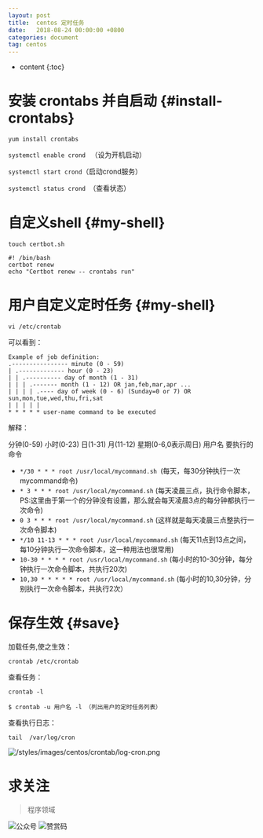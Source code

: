 ```yaml
---
layout: post
title:  centos 定时任务
date:   2018-08-24 00:00:00 +0800
categories: document
tag: centos
---
```


* content
{:toc}


安装 crontabs 并自启动			{#install-crontabs}
===

`yum install crontabs `

`systemctl enable crond ` （设为开机启动）

`systemctl start crond`（启动crond服务）
 
`systemctl status crond `（查看状态） 


自定义shell		{#my-shell}
===

`touch certbot.sh`


    #! /bin/bash 
    certbot renew  
    echo "Certbot renew -- crontabs run"



用户自定义定时任务	{#my-shell}
===

`vi /etc/crontab `

可以看到： 

    Example of job definition: 
    .---------------- minute (0 - 59) 
    | .------------- hour (0 - 23) 
    | | .---------- day of month (1 - 31) 
    | | | .------- month (1 - 12) OR jan,feb,mar,apr ... 
    | | | | .---- day of week (0 - 6) (Sunday=0 or 7) OR sun,mon,tue,wed,thu,fri,sat 
    | | | | | 
    * * * * * user-name command to be executed 
    

解释： 

   分钟(0-59) 小时(0-23) 日(1-31) 月(11-12) 星期(0-6,0表示周日) 用户名 要执行的命令
+ `*/30 * * * root /usr/local/mycommand.sh `(每天，每30分钟执行一次 mycommand命令)
+ `* 3 * * * root /usr/local/mycommand.sh` (每天凌晨三点，执行命令脚本，PS:这里由于第一个的分钟没有设置，那么就会每天凌晨3点的每分钟都执行一次命令)
+ `0 3 * * * root /usr/local/mycommand.sh` (这样就是每天凌晨三点整执行一次命令脚本)
+ `*/10 11-13 * * * root /usr/local/mycommand.sh` (每天11点到13点之间，每10分钟执行一次命令脚本，这一种用法也很常用)
+ `10-30 * * * * root /usr/local/mycommand.sh` (每小时的10-30分钟，每分钟执行一次命令脚本，共执行20次)
+ `10,30 * * * * * root /usr/local/mycommand.sh` (每小时的10,30分钟，分别执行一次命令脚本，共执行2次）


保存生效	{#save}
===

加载任务,使之生效：

`crontab /etc/crontab`

查看任务：

`crontab -l `

`$ crontab -u 用户名 -l （列出用户的定时任务列表）`

查看执行日志：

`tail  /var/log/cron`

![/styles/images/centos/crontab/log-cron.png](https://torgor.github.io/styles/images/centos/crontab/log-cron.png)


# 求关注
> 程序领域

![公众号](https://torgor.github.io/styles/images/my-public-ma.png)
![赞赏码](https://torgor.github.io/styles/images/my-zanshang-ma.jpg)